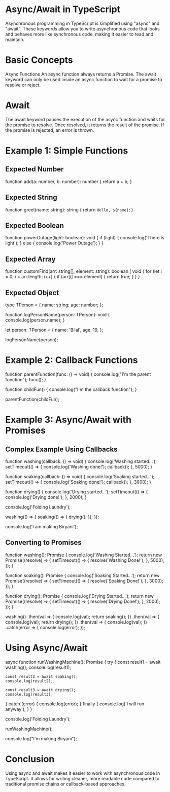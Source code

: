 # Async/Await in TypeScript

Asynchronous programming in TypeScript is simplified using "async" and "await". These keywords allow you to write asynchronous code that looks and behaves more like synchronous code, making it easier to read and maintain.

# Basic Concepts
Async Functions
An async function always returns a Promise. The await keyword can only be used inside an async function to wait for a promise to resolve or reject.

# Await
The await keyword pauses the execution of the async function and waits for the promise to resolve. Once resolved, it returns the result of the promise. If the promise is rejected, an error is thrown.

# Example 1: Simple Functions
## Expected Number
function add(a: number, b: number): number {
  return a + b;
}

## Expected String
function greet(name: string): string {
  return `Hello, ${name}`;
}

## Expected Boolean
function powerOutage(light: boolean): void {
  if (light) {
    console.log('There is light');
  } else {
    console.log('Power Outage');
  }
}

## Expected Array
function customFind(arr: string[], element: string): boolean | void {
  for (let i = 0; i < arr.length; i++) {
    if (arr[i] === element) {
      return true;
    }
  }
}

## Expected Object
type TPerson = {
  name: string;
  age: number;
};

function logPersonName(person: TPerson): void {
  console.log(person.name);
}

let person: TPerson = {
  name: 'Bilal',
  age: 19,
};

logPersonName(person);

# Example 2: Callback Functions

function parentFunction(func: () => void) {
  console.log("I'm the parent function");
  func();
}

function childFun() {
  console.log("I'm the callback function");
}

parentFunction(childFun);

# Example 3: Async/Await with Promises
## Complex Example Using Callbacks
function washing(callback: () => void) {
  console.log('Washing started...');
  setTimeout(() => {
    console.log('Washing done!');
    callback();
  }, 5000);
}

function soaking(callback: () => void) {
  console.log('Soaking started...');
  setTimeout(() => {
    console.log('Soaking done!');
    callback();
  }, 3000);
}

function drying() {
  console.log('Drying started...');
  setTimeout(() => {
    console.log('Drying done!');
  }, 2000);
}

console.log('Folding Laundry');

washing(() => {
  soaking(() => {
    drying();
  });
});

console.log('I am making Biryani');


## Converting to Promises
function washing(): Promise<string> {
  console.log('Washing Started...');
  return new Promise((resolve) => {
    setTimeout(() => {
      resolve('Washing Done!');
    }, 5000);
  });
}

function soaking(): Promise<string> {
  console.log('Soaking Started...');
  return new Promise((resolve) => {
    setTimeout(() => {
      resolve('Soaking Done!');
    }, 3000);
  });
}

function drying(): Promise<string> {
  console.log('Drying Started...');
  return new Promise((resolve) => {
    setTimeout(() => {
      resolve('Drying Done!');
    }, 2000);
  });
}

washing()
  .then(val => {
    console.log(val);
    return soaking();
  })
  .then(val => {
    console.log(val);
    return drying();
  })
  .then(val => {
    console.log(val);
  })
  .catch(error => {
    console.log(error);
  });

# Using Async/Await

async function runWashingMachine(): Promise<void> {
  try {
    const result1 = await washing();
    console.log(result1);

    const result2 = await soaking();
    console.log(result2);

    const result3 = await drying();
    console.log(result3);
  } catch (error) {
    console.log(error);
  } finally {
    console.log('I will run anyway');
  }
}

console.log('Folding Laundry');

runWashingMachine();

console.log("I'm making Biryani");

# Conclusion
Using async and await makes it easier to work with asynchronous code in TypeScript. It allows for writing cleaner, more readable code compared to traditional promise chains or callback-based approaches.

